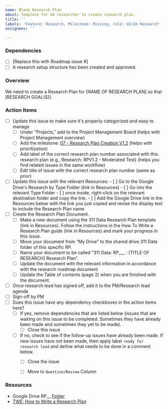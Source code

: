 ```yaml
---
name: Blank Research Plan
about: Template for UX researcher to create research plan.
title: ''
labels: 'Feature: Research, Milestone: Missing, role: UI/UX Research'
assignees: ''

---
```


### Dependencies
- [ ] [Replace this with Roadmap issue #]
- [ ] A research setup structure has been created and approved.

### Overview
We need to create a Research Plan for [NAME OF RESEARCH PLAN] so that [RESEARCH GOAL(S)].

### Action Items
- [ ] Update this issue to make sure it's properly categorized and easy to manage
     - [ ] Under "Projects," add to the Project Management Board (helps with Project Management overview)
     - [ ] Add the milestone: [07 - Research Plan Creation V1.2](https://github.com/hackforla/311-data/milestone/35) (helps with prioritization)
     - [ ] Add label of the correct research plan number associated with this research plan (e.g., Research: RPV1.2 - Moderated Test) (helps you find related issues in the same workflow)
     - [ ] Edit title of issue with the correct research plan number (same as prior)    
- [ ] Update this issue with the relevant Resources: 
        - [ ] Go to the Google Drive's Research by Type Folder (link in Resources)
        - [ ] Go into the relevant Type Folder 
        - [ ] once inside, right-click on the relevant destination folder and copy the link. 
         - [ ] Add the Google Drive link in the Resources below with the link you just copied and revise the display text to include the Research Plan name
- [ ] Create the Research Plan Document.
     - [ ] Make a new document using the 311 Data Research Plan template (link in Resources). Follow the instructions in the How To Write a Research Plan guide (link in Resources) and mark your progress in this issue.
     - [ ] Move your document from "My Drive" to the shared drive 311 Data folder of this specific RP.
     - [ ] Name your document to be called "311 Data: RP___ : [TITLE OF RESEARCH] Research Plan".
     - [ ] Update the document with the relevant information in accordance with the research roadmap document 
     - [ ] Update the Table of contents (page 2) when you are finished with the document.
- [ ] Once research lead has signed off, add it to the PM/Research lead agenda
- [ ] Sign-off by PM 
- [ ] Does this issue have any dependency checkboxes in the action items here?
   - [ ] If yes, remove dependencies that are listed below (issues that are waiting on this issue to be completed.  Sometimes they have already been made and sometimes they yet to be made).
       - [ ] Close this issue
   - [ ] If no, check to see if the follow-up issues have already been made.  If new issues have not been made, then apply label `ready for research lead` and define what needs to be done in a comment below.
      - [ ] Close the issue
      - [ ] Move to `Question/Review` Column


### Resources
- Google Drive RP__ [Folder](https://drive.google.com/drive/u/0/folders/19oXFkecEclzt4HQvL3tMOY4L0N8pqpRa)
- [TWE: How to Write a Research Plan](https://docs.google.com/document/d/1Cwc0w4ZPUI8989w3jU8BW2LzLK_Tl5gHdI0VxN5ej0o/edit)
